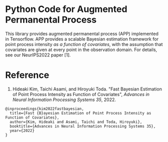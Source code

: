 # Python Code for Augmented Permanental Process 
This library provides augmented permanental process (APP) implemented in Tensorflow. APP provides a scalable Bayesian estimation framework for point process intensity *as a function of covariates*, with the assumption that covariates are given at every point in the observation domain. For details, see our NeurIPS2022 paper [1].

# Reference
1. Hideaki Kim, Taichi Asami, and Hiroyuki Toda. "Fast Bayesian Estimation of Point Process Intensity as Function of Covariates", *Advances in Neural Information Processing Systems 35*, 2022.
```
@inproceedings{kim2022fastbayesian,
  title={Fast {B}ayesian Estimation of Point Process Intensity as Function of Covariates},
  author={Kim, Hideaki and Asami, Taichi and Toda, Hiroyuki},
  booktitle={Advances in Neural Information Processing Systems 35},
  year={2022}
}
``` 
